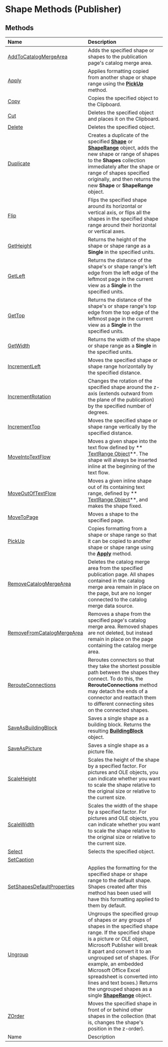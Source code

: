 
# Shape Methods (Publisher)

## Methods



|**Name**|**Description**|
|:-----|:-----|
| [AddToCatalogMergeArea](4178d286-045f-a7b6-86b6-710bed10e824.md)|Adds the specified shape or shapes to the publication page's catalog merge area.|
| [Apply](711c72b6-3618-be0b-fb72-9f68fdbcc4a8.md)|Applies formatting copied from another shape or shape range using the  **[PickUp](12b59235-db2d-b451-de8e-9e8df6bfeb1c.md)** method.|
| [Copy](cfec06d8-9f9b-4d88-eb28-e9e29fb1aed1.md)|Copies the specified object to the Clipboard.|
| [Cut](d800c1e5-7655-9071-a373-7772fa1ca15f.md)|Deletes the specified object and places it on the Clipboard.|
| [Delete](29dc0685-b354-427c-2b95-e02847dbb09e.md)|Deletes the specified object.|
| [Duplicate](9f35a496-5312-bff1-a31e-05baaaf69e92.md)|Creates a duplicate of the specified  **[Shape](666cb7f0-62a8-f419-9838-007ef29506ee.md)** or **[ShapeRange](c85967c9-af43-747d-7e0b-64ddc22c84be.md)** object, adds the new shape or range of shapes to the **Shapes** collection immediately after the shape or range of shapes specified originally, and then returns the new **Shape** or **ShapeRange** object.|
| [Flip](6d0004a5-2d76-955a-64ff-140dfbc313f3.md)|Flips the specified shape around its horizontal or vertical axis, or flips all the shapes in the specified shape range around their horizontal or vertical axes.|
| [GetHeight](e94eaede-f2b3-4f68-b3ec-915354a1b0b7.md)|Returns the height of the shape or shape range as a  **Single** in the specified units.|
| [GetLeft](e8f28ab3-f9da-eae7-2a21-b8b2505e9b44.md)|Returns the distance of the shape's or shape range's left edge from the left edge of the leftmost page in the current view as a  **Single** in the specified units.|
| [GetTop](65421a42-a16a-2c9d-c510-f1c6066ae0bb.md)|Returns the distance of the shape's or shape range's top edge from the top edge of the leftmost page in the current view as a  **Single** in the specified units.|
| [GetWidth](9df33329-c37b-82f5-93b4-fc4752ee907e.md)|Returns the width of the shape or shape range as a  **Single** in the specified units.|
| [IncrementLeft](447886ad-f515-9869-524a-a803ab025fa4.md)|Moves the specified shape or shape range horizontally by the specified distance.|
| [IncrementRotation](3293c707-f3e8-1afb-cf9c-231ceae66ab6.md)|Changes the rotation of the specified shape around the z-axis (extends outward from the plane of the publication) by the specified number of degrees.|
| [IncrementTop](c7a5bf47-7c5a-f6e8-b2b7-c95bea9dc081.md)|Moves the specified shape or shape range vertically by the specified distance.|
| [MoveIntoTextFlow](d8a2af57-f974-717e-0d97-c8a3aee16f01.md)|Moves a given shape into the text flow defined by  ** [TextRange Object](566f240b-d2a6-8cb3-9eb7-68328d6c28bd.md)**. The shape will always be inserted inline at the beginning of the text flow.|
| [MoveOutOfTextFlow](44411d6b-a627-f0c1-0576-2918f586ff0b.md)|Moves a given inline shape out of its containing text range, defined by  ** [TextRange Object](566f240b-d2a6-8cb3-9eb7-68328d6c28bd.md)**, and makes the shape fixed.|
| [MoveToPage](1893035f-6739-7480-6ba0-2ca6a42355fa.md)|Moves a shape to the specified page.|
| [PickUp](12b59235-db2d-b451-de8e-9e8df6bfeb1c.md)|Copies formatting from a shape or shape range so that it can be copied to another shape or shape range using the  **[Apply](3531d0aa-479e-2d50-5e1e-a35f7c1e7ba6.md)** method.|
| [RemoveCatalogMergeArea](addff960-562e-b8e8-ec56-ddcf2b9ccaa7.md)|Deletes the catalog merge area from the specified publication page. All shapes contained in the catalog merge area remain in place on the page, but are no longer connected to the catalog merge data source.|
| [RemoveFromCatalogMergeArea](3b3630c3-6bf1-494b-151c-c930f32a2a77.md)|Removes a shape from the specified page's catalog merge area. Removed shapes are not deleted, but instead remain in place on the page containing the catalog merge area.|
| [RerouteConnections](04afd4aa-dc84-d39c-e9fa-d06f8f4c0a02.md)|Reroutes connectors so that they take the shortest possible path between the shapes they connect. To do this, the  **RerouteConnections** method may detach the ends of a connector and reattach them to different connecting sites on the connected shapes.|
| [SaveAsBuildingBlock](5dd51d12-9bb2-4dd5-9b4c-20f755beef12.md)|Saves a single shape as a building block. Returns the resulting  **[BuildingBlock](e0ffded4-2fc7-b163-a12b-a06cf75c2826.md)** object.|
| [SaveAsPicture](2cc18a83-b947-ca8c-eab4-71a03b79b82b.md)|Saves a single shape as a picture file.|
| [ScaleHeight](733afebc-0946-07eb-0550-547a4dc9f9da.md)|Scales the height of the shape by a specified factor. For pictures and OLE objects, you can indicate whether you want to scale the shape relative to the original size or relative to the current size.|
| [ScaleWidth](07dcc04e-cb84-9c69-c589-87c0ff0bb147.md)|Scales the width of the shape by a specified factor. For pictures and OLE objects, you can indicate whether you want to scale the shape relative to the original size or relative to the current size.|
| [Select](d18914fd-7679-e922-090c-78affdb39d6a.md)|Selects the specified object.|
| [SetCaption](dd3ca08b-06c7-4a12-b51c-5d76ce1601b5.md)||
| [SetShapesDefaultProperties](3f7d7143-3a08-6ff4-c28e-86598212a876.md)|Applies the formatting for the specified shape or shape range to the default shape. Shapes created after this method has been used will have this formatting applied to them by default.|
| [Ungroup](2edd16fc-d607-856f-0524-bdef1e58a9da.md)|Ungroups the specified group of shapes or any groups of shapes in the specified shape range. If the specified shape is a picture or OLE object, Microsoft Publisher will break it apart and convert it to an ungrouped set of shapes. (For example, an embedded Microsoft Office Excel spreadsheet is converted into lines and text boxes.) Returns the ungrouped shapes as a single  **[ShapeRange](c85967c9-af43-747d-7e0b-64ddc22c84be.md)** object.|
| [ZOrder](05143a2b-924e-b5a3-390d-9493627bfa9f.md)|Moves the specified shape in front of or behind other shapes in the collection (that is, changes the shape's position in the z-order).|
|Name|Description|
